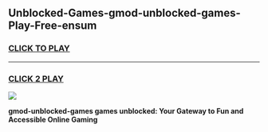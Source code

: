 
## Unblocked-Games-gmod-unblocked-games-Play-Free-ensum
<h3>
<a href="https://premium76.site?title=gmod-unblocked-games&ref=10A">CLICK TO PLAY</a></h3>
<hr>

<h3>
<a href="https://premium76.site?title=gmod-unblocked-games&ref=10A">CLICK 2 PLAY</a>
  
</h3>

<a href="https://premium76.site?title=gmod-unblocked-games&ref=10A"><img src="https://clearcache.store/games.png"></a>


**gmod-unblocked-games games unblocked: Your Gateway to Fun and Accessible Online Gaming**
